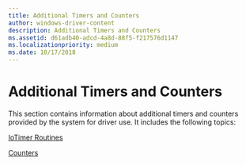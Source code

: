 ```yaml
---
title: Additional Timers and Counters
author: windows-driver-content
description: Additional Timers and Counters
ms.assetid: d61adb40-adcd-4a8d-88f5-f217576d1147
ms.localizationpriority: medium
ms.date: 10/17/2018
---
```


# Additional Timers and Counters





This section contains information about additional timers and counters provided by the system for driver use. It includes the following topics:

[IoTimer Routines](iotimer-routines.md)

[Counters](counters.md)

 

 




